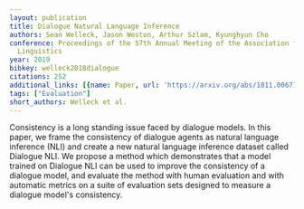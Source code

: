```yaml
---
layout: publication
title: Dialogue Natural Language Inference
authors: Sean Welleck, Jason Weston, Arthur Szlam, Kyunghyun Cho
conference: Proceedings of the 57th Annual Meeting of the Association for Computational
  Linguistics
year: 2019
bibkey: welleck2018dialogue
citations: 252
additional_links: [{name: Paper, url: 'https://arxiv.org/abs/1811.00671'}]
tags: ["Evaluation"]
short_authors: Welleck et al.
---
```

Consistency is a long standing issue faced by dialogue models. In this paper,
we frame the consistency of dialogue agents as natural language inference (NLI)
and create a new natural language inference dataset called Dialogue NLI. We
propose a method which demonstrates that a model trained on Dialogue NLI can be
used to improve the consistency of a dialogue model, and evaluate the method
with human evaluation and with automatic metrics on a suite of evaluation sets
designed to measure a dialogue model's consistency.